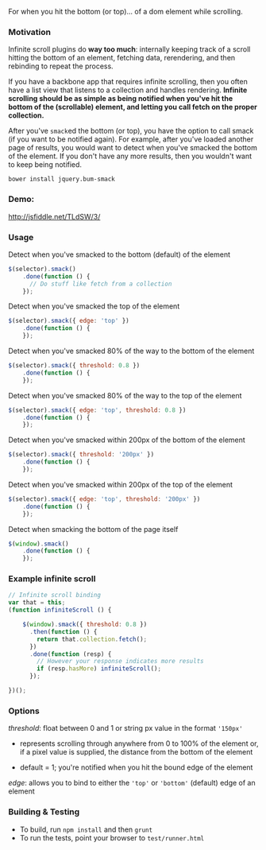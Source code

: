 For when you hit the bottom (or top)... of a dom element while scrolling.

### Motivation

Infinite scroll plugins do **way too much**:
internally keeping track of a scroll hitting the bottom of an element, fetching data,
rerendering, and then rebinding to repeat the process.

If you have a backbone app that requires infinite scrolling, then you often
have a list view that listens to a collection and handles rendering. **Infinite scrolling
should be as simple as being notified when you've hit the bottom of the (scrollable) element,
and letting you call fetch on the proper collection.**

After you've `smack`ed the bottom (or top), you have the option to call smack (if you want to be notified again).
For example, after you've loaded another page of results, you would want to detect when you've
smacked the bottom of the element. If you don't have any more results, then you wouldn't want to keep being notified.

`bower install jquery.bum-smack`

### Demo:

http://jsfiddle.net/TLdSW/3/

### Usage

Detect when you've smacked to the bottom (default) of the element

```javascript
$(selector).smack()
    .done(function () {
      // Do stuff like fetch from a collection
    });
```

Detect when you've smacked the top of the element

```javascript
$(selector).smack({ edge: 'top' })
    .done(function () {
    });
```


Detect when you've smacked 80% of the way to the bottom of the element

```javascript
$(selector).smack({ threshold: 0.8 })
    .done(function () {
    });
```

Detect when you've smacked 80% of the way to the top of the element

```javascript
$(selector).smack({ edge: 'top', threshold: 0.8 })
    .done(function () {
    });
```

Detect when you've smacked within 200px of the bottom of the element

```javascript
$(selector).smack({ threshold: '200px' })
    .done(function () {
    });
```

Detect when you've smacked within 200px of the top of the element

```javascript
$(selector).smack({ edge: 'top', threshold: '200px' })
    .done(function () {
    });
```

Detect when smacking the bottom of the page itself

```javascript
$(window).smack()
    .done(function () {
    });
```

### Example infinite scroll
```javascript
// Infinite scroll binding
var that = this;
(function infiniteScroll () {

    $(window).smack({ threshold: 0.8 })
      .then(function () {
        return that.collection.fetch();
      })
      .done(function (resp) {
        // However your response indicates more results
        if (resp.hasMore) infiniteScroll();
      });

})();
```

### Options

*threshold*: float between 0 and 1 or string px value in the format `'150px'`

* represents scrolling through anywhere from 0 to 100% of the element or, if a pixel value is supplied,
the distance from the bottom of the element

* default = 1; you're notified when you hit the bound edge of the element

*edge*: allows you to bind to either the `'top'` or `'bottom'` (default) edge of an element

### Building & Testing

* To build, run `npm install` and then `grunt`
* To run the tests, point your browser to `test/runner.html`